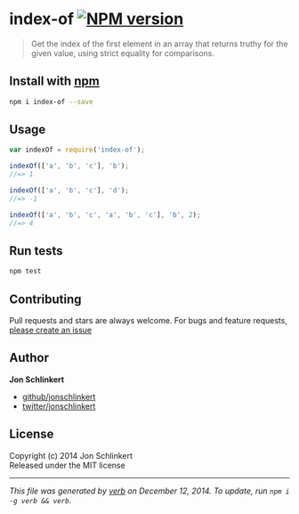 # index-of [![NPM version](https://badge.fury.io/js/index-of.svg)](http://badge.fury.io/js/index-of)

> Get the index of the first element in an array that returns truthy for the given value, using strict equality for comparisons.

## Install with [npm](npmjs.org)

```bash
npm i index-of --save
```

## Usage

```js
var indexOf = require('index-of');

indexOf(['a', 'b', 'c'], 'b');
//=> 1

indexOf(['a', 'b', 'c'], 'd');
//=> -1

indexOf(['a', 'b', 'c', 'a', 'b', 'c'], 'b', 2);
//=> 4
```

## Run tests

```bash
npm test
```

## Contributing
Pull requests and stars are always welcome. For bugs and feature requests, [please create an issue](https://github.com/jonschlinkert/index-of/issues)

## Author

**Jon Schlinkert**
 
+ [github/jonschlinkert](https://github.com/jonschlinkert)
+ [twitter/jonschlinkert](http://twitter.com/jonschlinkert) 

## License
Copyright (c) 2014 Jon Schlinkert  
Released under the MIT license

***

_This file was generated by [verb](https://github.com/assemble/verb) on December 12, 2014. To update, run `npm i -g verb && verb`._